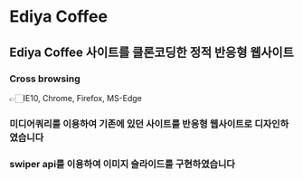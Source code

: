 # Ediya Coffee
## Ediya Coffee 사이트를 클론코딩한 정적 반응형 웹사이트
### Cross browsing 
  👉🏻IE10, Chrome, Firefox, MS-Edge
### 미디어쿼리를 이용하여 기존에 있던 사이트를 반응형 웹사이트로 디자인하였습니다
### swiper api를 이용하여 이미지 슬라이드를 구현하였습니다

